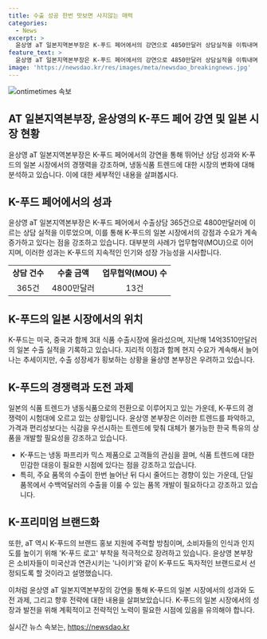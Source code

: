 ```yaml
---
title: 수출 성공 한번 맛보면 사지않는 매력
categories:
  - News
excerpt: >
  윤상영 aT 일본지역본부장은 K-푸드 페어에서의 강연으로 4850만달러 상담실적을 이뤄내며 한국 식품의 일본 시장 성과를 이야기했다. 일본에서의 K-푸드 열풍은 계속되고 있으나, 냉동식품 트렌드 변화로 경쟁력이 시험을 받고 있다. 윤 본부장은 현지에서 고유의 상품을 개발하고 K-푸드 로고를 활용하여 브랜드화에 힘을 쏟을 것을 강조했다. 하지만 최근 몇 년간 수출이 정체되고 있어 단일 품목에서 수백억달러의 수출을 이끌어낼 필요성을 강조했다.
feature_text: >
  윤상영 aT 일본지역본부장은 K-푸드 페어에서의 강연으로 4850만달러 상담실적을 이뤄내며 한국 식품의 일본 시장 성과를 이야기했다. 일본에서의 K-푸드 열풍은 계속되고 있으나, 냉동식품 트렌드 변화로 경쟁력이 시험을 받고 있다. 윤 본부장은 현지에서 고유의 상품을 개발하고 K-푸드 로고를 활용하여 브랜드화에 힘을 쏟을 것을 강조했다. 하지만 최근 몇 년간 수출이 정체되고 있어 단일 품목에서 수백억달러의 수출을 이끌어낼 필요성을 강조했다.
image: 'https://newsdao.kr/res/images/meta/newsdao_breakingnews.jpg'
---
```


<p><img src="https://newsdao.kr/res/images/meta/newsdao_breakingnews.jpg" alt="ontimetimes 속보" /></p>

<h2>AT 일본지역본부장, 윤상영의 K-푸드 페어 강연 및 일본 시장 현황</h2>

<p data-ke-size="size16">윤상영 aT 일본지역본부장은 K-푸드 페어에서의 강연을 통해 뛰어난 상담 성과와 K-푸드의 일본 시장에서의 경쟁력을 강조하며, 냉동식품 트렌드에 대한 시장의 변화에 대해 분석하고 있습니다. 이에 대한 세부적인 내용을 살펴봅시다.</p>

<h2 data-ke-size="size26">K-푸드 페어에서의 성과</h2>

<p data-ke-size="size16">윤상영 aT 일본지역본부장은 K-푸드 페어에서 수출상담 365건으로 4800만달러에 이르는 상담 실적을 이루었으며, 이를 통해 K-푸드의 일본 시장에서의 강점과 수요가 계속 증가하고 있다는 점을 강조하고 있습니다. 대부분의 사례가 업무협약(MOU)으로 이어지며, 이러한 성과는 K-푸드의 지속적인 인기와 성장 가능성을 시사합니다.</p>

<table>
    <tr>
        <td style="text-align: center; height: 17px;"><b>상담 건수</b></td>
        <td style="text-align: center; height: 17px;"><b>수출 금액</b></td>
        <td style="text-align: center; height: 17px;"><b>업무협약(MOU) 수</b></td>
    </tr>
    <tr>
        <td style="text-align: center; height: 17px;">365건</td>
        <td style="text-align: center; height: 17px;">4800만달러</td>
        <td style="text-align: center; height: 17px;">13건</td>
    </tr>
</table>

<h2 data-ke-size="size26">K-푸드의 일본 시장에서의 위치</h2>

<p data-ke-size="size16">K-푸드는 미국, 중국과 함께 3대 식품 수출시장에 올라섰으며, 지난해 14억3510만달러의 일본 수출 실적을 기록하고 있습니다. 지리적 이점과 함께 현지 수요가 계속해서 늘어나는 추세이지만, 수출 성장세가 횡보하는 상황을 율상영 본부장은 우려하고 있습니다.</p>

<h2 data-ke-size="size26">K-푸드의 경쟁력과 도전 과제</h2>

<p data-ke-size="size16">일본의 식품 트렌드가 냉동식품으로의 전환으로 이루어지고 있는 가운데, K-푸드의 경쟁력이 시험대에 오르고 있는 상황입니다. 윤상영 본부장은 이러한 트렌드를 파악하고, 가격과 편리성보다는 식감을 우선시하는 트렌드에 맞춰 대체가 불가능한 한국 특유의 상품을 개발할 필요성을 강조하고 있습니다.</p>

<ul>
    <li>K-푸드는 냉동 파프리카 믹스 제품으로 고객들의 관심을 끌며, 식품 트렌드에 대한 민감한 대응이 필요한 시점에 있다는 점을 강조하고 있습니다.</li>
    <li>특히, 주요 품목의 수출이 한번 늘어난 뒤 다시 줄어드는 경향이 있는 가운데, 단일 품목에서 수백억달러의 수출을 이룰 수 있는 품목 개발이 필요하다고 강조하고 있습니다.</li>
</ul>

<h2 data-ke-size="size26">K-프리미엄 브랜드화</h2>

<p data-ke-size="size16">또한, aT 역시 K-푸드의 브랜드 홍보 지원에 주력할 방침이며, 소비자들의 인식과 인지도를 높이기 위해 'K-푸드 로고' 부착을 적극적으로 장려하고 있습니다. 윤상영 본부장은 소비자들이 미국산과 연관시키는 '나이키'와 같이 K-푸드도 독자적인 브랜드로서 선정되도록 할 것이라고 설명했습니다.</p>

<p data-ke-size="size16">이처럼 윤상영 aT 일본지역본부장의 강연을 통해 K-푸드의 일본 시장에서의 성과와 도전 과제, 그리고 향후 전략에 대한 내용을 살펴보았습니다. K-푸드의 일본 시장에서의 성장과 발전을 위해 계획적이고 전략적인 노력이 필요한 시점에 있음을 유의해야 합니다.</p>
실시간 뉴스 속보는, <a href="https://newsdao.kr" rel="dofollow">https://newsdao.kr</a>



